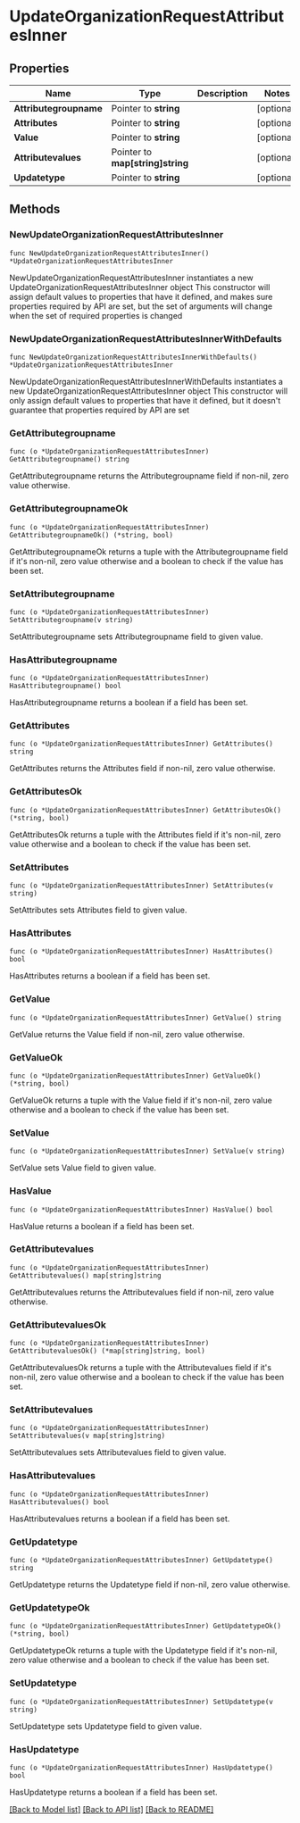 # UpdateOrganizationRequestAttributesInner

## Properties

Name | Type | Description | Notes
------------ | ------------- | ------------- | -------------
**Attributegroupname** | Pointer to **string** |  | [optional] 
**Attributes** | Pointer to **string** |  | [optional] 
**Value** | Pointer to **string** |  | [optional] 
**Attributevalues** | Pointer to **map[string]string** |  | [optional] 
**Updatetype** | Pointer to **string** |  | [optional] 

## Methods

### NewUpdateOrganizationRequestAttributesInner

`func NewUpdateOrganizationRequestAttributesInner() *UpdateOrganizationRequestAttributesInner`

NewUpdateOrganizationRequestAttributesInner instantiates a new UpdateOrganizationRequestAttributesInner object
This constructor will assign default values to properties that have it defined,
and makes sure properties required by API are set, but the set of arguments
will change when the set of required properties is changed

### NewUpdateOrganizationRequestAttributesInnerWithDefaults

`func NewUpdateOrganizationRequestAttributesInnerWithDefaults() *UpdateOrganizationRequestAttributesInner`

NewUpdateOrganizationRequestAttributesInnerWithDefaults instantiates a new UpdateOrganizationRequestAttributesInner object
This constructor will only assign default values to properties that have it defined,
but it doesn't guarantee that properties required by API are set

### GetAttributegroupname

`func (o *UpdateOrganizationRequestAttributesInner) GetAttributegroupname() string`

GetAttributegroupname returns the Attributegroupname field if non-nil, zero value otherwise.

### GetAttributegroupnameOk

`func (o *UpdateOrganizationRequestAttributesInner) GetAttributegroupnameOk() (*string, bool)`

GetAttributegroupnameOk returns a tuple with the Attributegroupname field if it's non-nil, zero value otherwise
and a boolean to check if the value has been set.

### SetAttributegroupname

`func (o *UpdateOrganizationRequestAttributesInner) SetAttributegroupname(v string)`

SetAttributegroupname sets Attributegroupname field to given value.

### HasAttributegroupname

`func (o *UpdateOrganizationRequestAttributesInner) HasAttributegroupname() bool`

HasAttributegroupname returns a boolean if a field has been set.

### GetAttributes

`func (o *UpdateOrganizationRequestAttributesInner) GetAttributes() string`

GetAttributes returns the Attributes field if non-nil, zero value otherwise.

### GetAttributesOk

`func (o *UpdateOrganizationRequestAttributesInner) GetAttributesOk() (*string, bool)`

GetAttributesOk returns a tuple with the Attributes field if it's non-nil, zero value otherwise
and a boolean to check if the value has been set.

### SetAttributes

`func (o *UpdateOrganizationRequestAttributesInner) SetAttributes(v string)`

SetAttributes sets Attributes field to given value.

### HasAttributes

`func (o *UpdateOrganizationRequestAttributesInner) HasAttributes() bool`

HasAttributes returns a boolean if a field has been set.

### GetValue

`func (o *UpdateOrganizationRequestAttributesInner) GetValue() string`

GetValue returns the Value field if non-nil, zero value otherwise.

### GetValueOk

`func (o *UpdateOrganizationRequestAttributesInner) GetValueOk() (*string, bool)`

GetValueOk returns a tuple with the Value field if it's non-nil, zero value otherwise
and a boolean to check if the value has been set.

### SetValue

`func (o *UpdateOrganizationRequestAttributesInner) SetValue(v string)`

SetValue sets Value field to given value.

### HasValue

`func (o *UpdateOrganizationRequestAttributesInner) HasValue() bool`

HasValue returns a boolean if a field has been set.

### GetAttributevalues

`func (o *UpdateOrganizationRequestAttributesInner) GetAttributevalues() map[string]string`

GetAttributevalues returns the Attributevalues field if non-nil, zero value otherwise.

### GetAttributevaluesOk

`func (o *UpdateOrganizationRequestAttributesInner) GetAttributevaluesOk() (*map[string]string, bool)`

GetAttributevaluesOk returns a tuple with the Attributevalues field if it's non-nil, zero value otherwise
and a boolean to check if the value has been set.

### SetAttributevalues

`func (o *UpdateOrganizationRequestAttributesInner) SetAttributevalues(v map[string]string)`

SetAttributevalues sets Attributevalues field to given value.

### HasAttributevalues

`func (o *UpdateOrganizationRequestAttributesInner) HasAttributevalues() bool`

HasAttributevalues returns a boolean if a field has been set.

### GetUpdatetype

`func (o *UpdateOrganizationRequestAttributesInner) GetUpdatetype() string`

GetUpdatetype returns the Updatetype field if non-nil, zero value otherwise.

### GetUpdatetypeOk

`func (o *UpdateOrganizationRequestAttributesInner) GetUpdatetypeOk() (*string, bool)`

GetUpdatetypeOk returns a tuple with the Updatetype field if it's non-nil, zero value otherwise
and a boolean to check if the value has been set.

### SetUpdatetype

`func (o *UpdateOrganizationRequestAttributesInner) SetUpdatetype(v string)`

SetUpdatetype sets Updatetype field to given value.

### HasUpdatetype

`func (o *UpdateOrganizationRequestAttributesInner) HasUpdatetype() bool`

HasUpdatetype returns a boolean if a field has been set.


[[Back to Model list]](../README.md#documentation-for-models) [[Back to API list]](../README.md#documentation-for-api-endpoints) [[Back to README]](../README.md)


